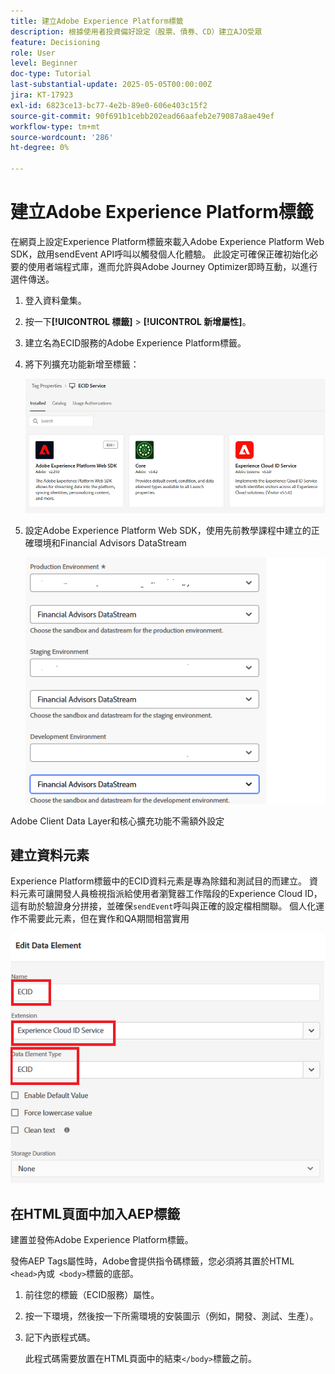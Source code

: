 ```yaml
---
title: 建立Adobe Experience Platform標籤
description: 根據使用者投資偏好設定（股票、債券、CD）建立AJO受眾
feature: Decisioning
role: User
level: Beginner
doc-type: Tutorial
last-substantial-update: 2025-05-05T00:00:00Z
jira: KT-17923
exl-id: 6823ce13-bc77-4e2b-89e0-606e403c15f2
source-git-commit: 90f691b1cebb202ead66aafeb2e79087a8ae49ef
workflow-type: tm+mt
source-wordcount: '286'
ht-degree: 0%

---
```


# 建立Adobe Experience Platform標籤

在網頁上設定Experience Platform標籤來載入Adobe Experience Platform Web SDK，啟用sendEvent API呼叫以觸發個人化體驗。 此設定可確保正確初始化必要的使用者端程式庫，進而允許與Adobe Journey Optimizer即時互動，以進行選件傳送。

1. 登入資料彙集。
1. 按一下&#x200B;**[!UICONTROL 標籤]** > **[!UICONTROL 新增屬性]**。
1. 建立名為ECID服務的Adobe Experience Platform標籤。
1. 將下列擴充功能新增至標籤：

   ![標籤延伸模組](assets/ecid-tag.png)

1. 設定Adobe Experience Platform Web SDK，使用先前教學課程中建立的正確環境和Financial Advisors DataStream

   ![web-sdk-configuration](assets/web-sdk-configuration.png)

Adobe Client Data Layer和核心擴充功能不需額外設定

## 建立資料元素

Experience Platform標籤中的ECID資料元素是專為除錯和測試目的而建立。 資料元素可讓開發人員檢視指派給使用者瀏覽器工作階段的Experience Cloud ID，這有助於驗證身分拼接，並確保`sendEvent`呼叫與正確的設定檔相關聯。 個人化運作不需要此元素，但在實作和QA期間相當實用

![ecid](assets/ecid-data-element.png)


## 在HTML頁面中加入AEP標籤

建置並發佈Adobe Experience Platform標籤。

發佈AEP Tags屬性時，Adobe會提供指令碼標籤，您必須將其置於HTML ``` <head>```內或``` <body>```標籤的底部。

1. 前往您的標籤（ECID服務）屬性。

1. 按一下環境，然後按一下所需環境的安裝圖示（例如，開發、測試、生產）。

1. 記下內嵌程式碼。

   此程式碼需要放置在HTML頁面中的結束```</body>```標籤之前。
